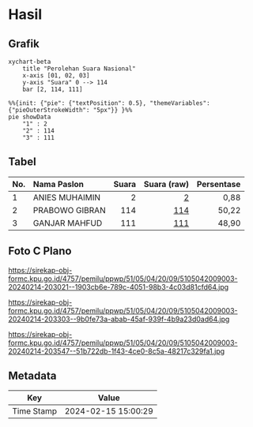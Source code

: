 # Hasil

## Grafik

```mermaid
xychart-beta
    title "Perolehan Suara Nasional"
    x-axis [01, 02, 03]
    y-axis "Suara" 0 --> 114
    bar [2, 114, 111]
```

```mermaid
%%{init: {"pie": {"textPosition": 0.5}, "themeVariables": {"pieOuterStrokeWidth": "5px"}} }%%
pie showData
    "1" : 2
    "2" : 114
    "3" : 111
```

## Tabel

| No. | Nama Paslon    | Suara | Suara (raw) | Persentase |
|:--- |:-------------- | -----:| -----------:| ----------:|
| 1   | ANIES MUHAIMIN | 2     | [2][p-1]    | 0,88       |
| 2   | PRABOWO GIBRAN | 114   | [114][p-2]  | 50,22      |
| 3   | GANJAR MAHFUD  | 111   | [111][p-3]  | 48,90      |


[p-1]: https://github.com/gigit-pemilu/pemilu-2024/blob/main/pilpres/hitung-suara/sub/51-bali/sub/05-klungkung/sub/04-dawan/sub/2009-dawan-klod/sub/003-tps/sub/paslon-1.txt
[p-2]: https://github.com/gigit-pemilu/pemilu-2024/blob/main/pilpres/hitung-suara/sub/51-bali/sub/05-klungkung/sub/04-dawan/sub/2009-dawan-klod/sub/003-tps/sub/paslon-2.txt
[p-3]: https://github.com/gigit-pemilu/pemilu-2024/blob/main/pilpres/hitung-suara/sub/51-bali/sub/05-klungkung/sub/04-dawan/sub/2009-dawan-klod/sub/003-tps/sub/paslon-3.txt

## Foto C Plano

https://sirekap-obj-formc.kpu.go.id/4757/pemilu/ppwp/51/05/04/20/09/5105042009003-20240214-203021--1903cb6e-789c-4051-98b3-4c03d81cfd64.jpg

https://sirekap-obj-formc.kpu.go.id/4757/pemilu/ppwp/51/05/04/20/09/5105042009003-20240214-203303--9b0fe73a-abab-45af-939f-4b9a23d0ad64.jpg

https://sirekap-obj-formc.kpu.go.id/4757/pemilu/ppwp/51/05/04/20/09/5105042009003-20240214-203547--51b722db-1f43-4ce0-8c5a-48217c329fa1.jpg


## Metadata

| Key        | Value               |
| ---------- | ------------------- |
| Time Stamp | 2024-02-15 15:00:29 |



